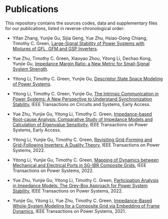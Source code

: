 # Publications 

This repository contains the sources codes, data and supplementary files for our publications, listed in reverse-chronological order:

* Yifan Zhang, Yunjie Gu, Sijia Geng, Yue Zhu, Hsiao-Dong Chiang, Timothy C. Green, [Large-Signal Stability of Power Systems with Mixtures of GFL, GFM and GSP Inverters](https://github.com/yifanz1125/Large-Signal-Stability-of-mixture-Inverters/tree/main/LargeSignal).

* Yue Zhu, Timothy C. Green, Xiaoyao Zhou, Yitong Li, Dechao Kong, Yunjie Gu, [Impedance Margin Ratio: a New Metric for Small-Signal System Strength](https://github.com/Future-Power-Networks/Simplus-Grid-Tool/tree/2023Mar14_SmallSignalStrength).

* Yitong Li, Timothy C. Green, Yunjie Gu, [Descriptor State Space Modeling of Power Systems](https://github.com/Future-Power-Networks/Simplus-Grid-Tool/tree/2022AUG18_DescriptorStateSpace).

* Yitong Li, Timothy C. Green, Yunjie Gu, [The Intrinsic Communication in Power Systems: A New Perspective to Understand Synchronization Stability](https://github.com/Future-Power-Networks/Simplus-Grid-Tool/tree/2021APR20_PowerCommunication), IEEE Transactions on Circuits and Systems, Early Access.

* Yue Zhu, Yunjie Gu, Yitong Li, Timothy C. Green, [Impedance-based Root-cause Analysis: Comparative Study of Impedance Models and Calculation of Eigenvalue Sensitivity](https://github.com/Future-Power-Networks/Simplus-Grid-Tool/tree/Sensitivity), IEEE Transactions on Power Systems, Early Access.

* Yitong Li, Yunjie Gu, Timothy C. Green, [Revisiting Grid-Forming and Grid-Following Inverters: A Duality Theory](https://github.com/Future-Power-Networks/Simplus-Grid-Tool/tree/2021_InverterDuality), IEEE Transactions on Power Systems, 2022.

* Yitong Li, Yunjie Gu, Timothy C. Green, [Mapping of Dynamics between Mechanical and Electrical Ports in SG-IBR Composite Grids](https://github.com/Future-Power-Networks/Publications/tree/main/PortMapping), IEEE Transactions on Power Systems, 2022.

* Yue Zhu, Yunjie Gu, Yitong Li, Timothy C. Green, [Participation Analysis in Impedance Models: The Grey-Box Approach for Power System Stability](https://github.com/Future-Power-Networks/Publications/tree/main/GreyBox), IEEE Transactions on Power Systems, 2022.

* Yunjie Gu, Yitong Li, Yue Zhu, Timothy C. Green, [Impedance-Based Whole-System Modeling for a Composite Grid via Embedding of Frame Dynamics](https://github.com/Future-Power-Networks/Publications/tree/main/WholeSystem), IEEE Transactions on Power Systems, 2021.

